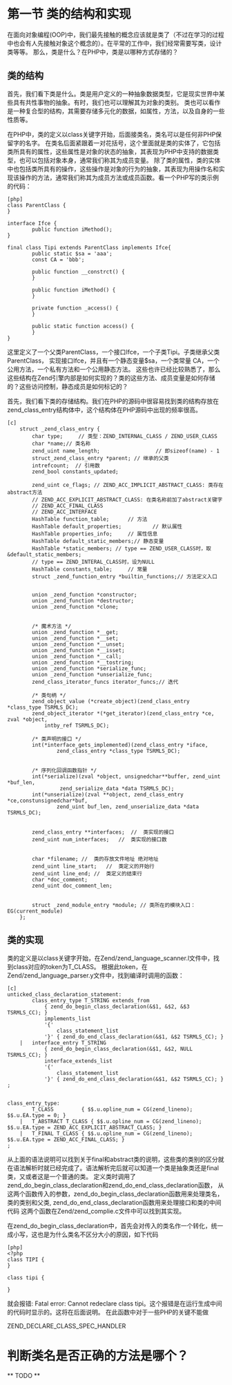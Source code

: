 # 第一节 类的结构和实现

在面向对象编程(OOP)中，我们最先接触的概念应该就是类了（不过在学习的过程中也会有人先接触对象这个概念的）。在平常的工作中，我们经常需要写类，设计类等等。
那么，类是什么？在PHP中，类是以哪种方式存储的？

## 类的结构
首先，我们看下类是什么。类是用户定义的一种抽象数据类型，它是现实世界中某些具有共性事物的抽象。有时，我们也可以理解其为对象的类别。
类也可以看作是一种复合型的结构，其需要存储多元化的数据，如属性，方法，以及自身的一些性质等。

在PHP中，类的定义以class关键字开始，后面接类名，类名可以是任何非PHP保留字的名字。
在类名后面紧跟着一对花括号，这个里面就是类的实体了，它包括类所具有的属性，这些属性是对象的状态的抽象，其表现为PHP中支持的数据类型，也可以包括对象本身，通常我们称其为成员变量。
除了类的属性，类的实体中也包括类所具有的操作，这些操作是对象的行为的抽象，其表现为用操作名和实现该操作的方法，通常我们称其为成员方法或成员函数。看一个PHP写的类示例的代码：

    [php]
    class ParentClass {
    }

    interface Ifce {
            public function iMethod();
    }

    final class Tipi extends ParentClass implements Ifce{
            public static $sa = 'aaa';
            const CA = 'bbb';

            public function __constrct() {
            }

            public function iMethod() {
            }

            private function _access() {
            }

            public static function access() {
            }
    }

这里定义了一个父类ParentClass，一个接口Ifce，一个子类Tipi。子类继承父类ParentClass，
实现接口Ifce，并且有一个静态变量$sa，一个类常量 CA，一个公用方法，一个私有方法和一个公用静态方法。
这些也许已经比较熟悉了，那么这些结构在Zend引擎内部是如何实现的？类的这些方法、成员变量是如何存储的？这些访问控制，静态成员是如何标记的？

首先，我们看下类的存储结构。我们在PHP的源码中很容易找到类的结构存放在zend_class_entry结构体中，这个结构体在PHP源码中出现的频率很高。

	[c]
		struct _zend_class_entry {
			char type;     // 类型：ZEND_INTERNAL_CLASS / ZEND_USER_CLASS
			char *name;// 类名称
			zend_uint name_length;                  // 即sizeof(name) - 1
			struct_zend_class_entry *parent; // 继承的父类
			intrefcount;  // 引用数
			zend_bool constants_updated;

			zend_uint ce_flags; // ZEND_ACC_IMPLICIT_ABSTRACT_CLASS: 类存在abstract方法
			// ZEND_ACC_EXPLICIT_ABSTRACT_CLASS: 在类名称前加了abstract关键字
			// ZEND_ACC_FINAL_CLASS
			// ZEND_ACC_INTERFACE
			HashTable function_table;      // 方法
			HashTable default_properties;          // 默认属性
			HashTable properties_info;     // 属性信息
			HashTable default_static_members;// 静态变量
			HashTable *static_members; // type == ZEND_USER_CLASS时，取&default_static_members;
			// type == ZEND_INTERAL_CLASS时，设为NULL
			HashTable constants_table;     // 常量
			struct _zend_function_entry *builtin_functions;// 方法定义入口


			union _zend_function *constructor;
			union _zend_function *destructor;
			union _zend_function *clone;


			/* 魔术方法 */
			union _zend_function *__get;
			union _zend_function *__set;
			union _zend_function *__unset;
			union _zend_function *__isset;
			union _zend_function *__call;
			union _zend_function *__tostring;
			union _zend_function *serialize_func;
			union _zend_function *unserialize_func;
			zend_class_iterator_funcs iterator_funcs;// 迭代

			/* 类句柄 */
			zend_object_value (*create_object)(zend_class_entry *class_type TSRMLS_DC);
			zend_object_iterator *(*get_iterator)(zend_class_entry *ce, zval *object,
                intby_ref TSRMLS_DC);

			/* 类声明的接口 */
			int(*interface_gets_implemented)(zend_class_entry *iface,
                    zend_class_entry *class_type TSRMLS_DC);


			/* 序列化回调函数指针 */
			int(*serialize)(zval *object, unsignedchar**buffer, zend_uint *buf_len,
                     zend_serialize_data *data TSRMLS_DC);
			int(*unserialize)(zval **object, zend_class_entry *ce,constunsignedchar*buf,
                    zend_uint buf_len, zend_unserialize_data *data TSRMLS_DC);


			zend_class_entry **interfaces;	//	类实现的接口
			zend_uint num_interfaces;	//	类实现的接口数


			char *filename;	//	类的存放文件地址 绝对地址
			zend_uint line_start;	//	类定义的开始行
			zend_uint line_end;	//	类定义的结束行
			char *doc_comment;
			zend_uint doc_comment_len;


			struct _zend_module_entry *module; // 类所在的模块入口：EG(current_module)
		};


## 类的实现
类的定义是以class关键字开始，在Zend/zend_language_scanner.l文件中，找到class对应的token为T_CLASS。
根据此token，在Zend/zend_language_parser.y文件中，找到编译时调用的函数：

    [c]
    unticked_class_declaration_statement:
            class_entry_type T_STRING extends_from
                { zend_do_begin_class_declaration(&$1, &$2, &$3 TSRMLS_CC); }
                implements_list
                '{'
                    class_statement_list
                '}' { zend_do_end_class_declaration(&$1, &$2 TSRMLS_CC); }
        |	interface_entry T_STRING
                { zend_do_begin_class_declaration(&$1, &$2, NULL TSRMLS_CC); }
                interface_extends_list
                '{'
                    class_statement_list
                '}' { zend_do_end_class_declaration(&$1, &$2 TSRMLS_CC); }
    ;


    class_entry_type:
            T_CLASS			{ $$.u.opline_num = CG(zend_lineno); $$.u.EA.type = 0; }
        |	T_ABSTRACT T_CLASS { $$.u.opline_num = CG(zend_lineno); $$.u.EA.type = ZEND_ACC_EXPLICIT_ABSTRACT_CLASS; }
        |	T_FINAL T_CLASS { $$.u.opline_num = CG(zend_lineno); $$.u.EA.type = ZEND_ACC_FINAL_CLASS; }
    ;


从上面的语法说明可以找到关于final和abstract类的说明，这些类的类别的区分就在语法解析时就已经完成了。语法解析完后就可以知道一个类是抽象类还是final类，又或者这是一个普通的类。
定义类时调用了zend_do_begin_class_declaration和zend_do_end_class_declaration函数，
从这两个函数传入的参数，zend_do_begin_class_declaration函数用来处理类名，类的类别和父类,
zend_do_end_class_declaration函数用来处理接口和类的中间代码
这两个函数在Zend/zend_complie.c文件中可以找到其实现。

在zend_do_begin_class_declaration中，首先会对传入的类名作一个转化，统一成小写，这也是为什么类名不区分大小的原因，如下代码

    [php]
    <?php
    class TIPI {
    }

    class tipi {

    }

就会报错: Fatal error: Cannot redeclare class tipi。这个报错是在运行生成中间的代码时显示的。这将在后面说明。
在此函数中对于一些PHP的关键不能做


ZEND_DECLARE_CLASS_SPEC_HANDLER




判断类名是否正确的方法是哪个？
=======
** TODO **

